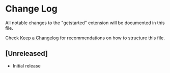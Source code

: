 # Change Log

All notable changes to the "getstarted" extension will be documented in this file.

Check [Keep a Changelog](http://keepachangelog.com/) for recommendations on how to structure this file.

## [Unreleased]

- Initial release